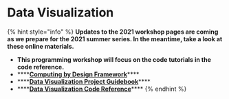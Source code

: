 # Data Visualization

{% hint style="info" %}
**Updates to the 2021 workshop pages are coming as we prepare for the 2021 summer series. In the meantime, take a look at these online materials.**

* **This programming workshop will focus on the code tutorials in the code reference.**
* \*\*\*\*[**Computing by Design Framework**](https://docs.idew.org/the-cxd-framework/)\*\*\*\*
* \*\*\*\*[**Data Visualization Project Guidebook**](https://docs.idew.org/project-data-visualization-2/)\*\*\*\*
* \*\*\*\*[**Data Visualization Code Reference**](https://docs.idew.org/code-dataviz-dashboard/)\*\*\*\*
{% endhint %}




